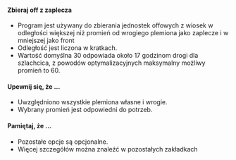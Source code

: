 #### Zbieraj off z zaplecza
* Program jest używany do zbierania jednostek offowych z wiosek w odległości większej niż promień od wrogiego plemiona jako zaplecze i w mniejszej jako front
* Odległość jest liczona w kratkach.
* Wartość domyślna 30 odpowiada około 17 godzinom drogi dla szlachcica, z powodów optymalizacyjnych maksymalny możliwy promień to 60.
#### Upewnij się, że ...
* Uwzględniono wszystkie plemiona własne i wrogie.
* Wybrany promień jest odpowiedni do potrzeb.
#### Pamiętaj, że ...
* Pozostałe opcje są opcjonalne.
* Więcej szczegółów można znaleźć w pozostałych zakładkach